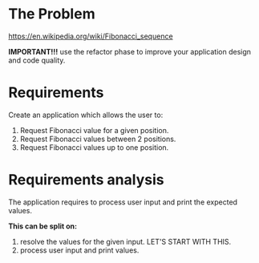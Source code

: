 # The Problem

https://en.wikipedia.org/wiki/Fibonacci_sequence

**IMPORTANT!!!** use the refactor phase to improve your application design and code quality.

# Requirements

Create an application which allows the user to:
1. Request Fibonacci value for a given position.
2. Request Fibonacci values between 2 positions.
3. Request Fibonacci values up to one position.

# Requirements analysis
The application requires to process user input and print the expected values.

**This can be split on:**
1. resolve the values for the given input. LET'S START WITH THIS.
2. process user input and print values.